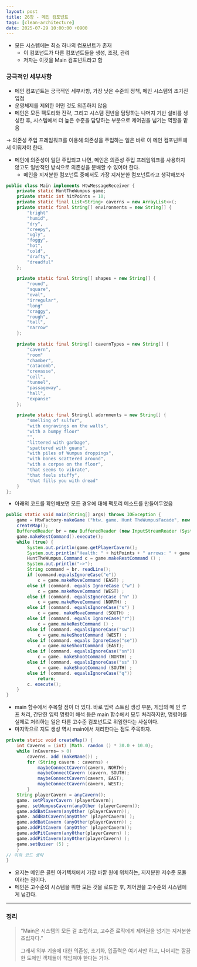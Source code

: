 ```yaml
---
layout: post
title: 26장 - 메인 컴포넌트
tags: [clean-architecture]
date: 2025-07-29 10:00:00 +0900
---
```


- 모든 시스템에는 최소 하나의 컴포넌트가 존재
    - 이 컴포넌트가 다른 컴포넌트들을 생성, 조정, 관리
    - 저자는 이것을 Main 컴포넌트라고 함

### 궁극적인 세부사항

- 메인 컴포넌트는 궁극적인 세부사항, 가장 낮은 수준의 정책, 메인 시스템의 초기진입점
- 운영체제를 제외한 어떤 것도 의존하지 않음
- 메인은 모든 팩토리와 전략, 그리고 시스템 전반을 담당하는 나머지 기반 설비를 생성한 후, 시스템에서 더 높은 수준을 담당하는 부분으로 제어권을 넘기는 역할을 맡음

→ 의존성 주입 프레임워크를 이용해 의존성을 주입하는 일은 바로 이 메인 컴포넌트에서 이뤄져야 한다. 

- 메인에 의존성이 일단 주입되고 나면, 메인은 의존성 주입 프레임워크를 사용하지 않고도 일반적인 방식으로 의존성을 분배할 수 있어야 한다.
    - 메인을 지저분한 컴포넌트 중에서도 가장 지저분한 컴포넌트라고 생각해보자

```java
public class Main implements HtwMessageReceiver {
	private static HuntTheWumpus game;
	private static int hitPoints = 10;
	private static final List<String> caverns = new ArrayList<>(;
	private static final String[] environments = new String[] { 
		"bright"
		"humid",
		"dry",
		"creepy",
		"ugly",
		"foggy",
		"hot",
		"cold",
		"drafty",
		"dreadful"
	};
	
	private static final String[] shapes = new String[] {
		"round",
		"square",
		"oval",
		"irregular",
		"long"
		"craggy",
		"rough",
		"tall",
		"narrow"
	};
	
	private static final String[] cavernTypes = new String[] {
		"cavern",
		"room"
		"chamber",
		"catacomb",
		"crevasse",
		"cell",
		"tunnel",
		"passageway",
		"hall",
		"expanse"
	};
	
	private static final Stringll adornments = new String[] {
		"smelling of sulfur",
		"with engravings on the walls",
		"with a bumpy floor"
		"",
		"littered with garbage",
		"spattered with guano",
		"with piles of Wumpus droppings",
		"with bones scattered around",
		"with a corpse on the floor",
		"that seems to vibrate",
		"that feels stuffy",
		"that fills you with dread"
	}
};
```

- 아래의 코드를 확인해보면 모든 경우에 대해 팩토리 메소드를 만들어두었음

```java
public static void main(String[] args) throws IOException {
	game = HtwFactory-makeGame ("htw. game. Hunt TheWumpusFacade", new Main());
	createMap();
	BufferedReader br = new BufferedReader (new InputStreamReader (System. in));
	game.makeRestCommand().execute();
	while (true) {
		System.out.println(game.getPlayerCavern();
		System.out.println("Health: " + hitPoints + " arrows: " + game.getQuiver());
		HuntTheWumpus.Command c = game.makeRestCommand () ;
		System.out.println("›>");
		String command = br. readLine();
		if (command.equalsIgnoreCase("e"))
			c = game.makeMoveCommand (EAST) ;
		else if (command. equals IgnoreCase ("w") )
			c = game.makeMoveCommand (WEST) ;
		else if (command. equalsIgnoreCase ("n" ))
			c = game.makeMoveCommand (NORTH) ;
		else if (command. equalsIgnoreCase("s") )
			c = game. makeMoveCommand (SOUTH) ;
		else if (command. equals IgnoreCase("r"))
			c = game.makeRestCommand () ;
		else if (command. equalsIgnoreCase("sw"))
			c = game.makeShootCommand (WEST) ;
		else if (command. equals IgnoreCase("se"))
			c = game.makeShootCommand (EAST);
		else if (command. equalsIgnoreCase("sn"))
			c = game. makeShootCommand (NORTH) ;
		else if (command. equalsIgnoreCase("ss" ))
			c = game. makeShootCommand (SOUTH) ;
		else if (command. equalsIgnoreCase("q"))
			return;
		c. execute();
	}
}
```

- main 함수에서 주목할 점이 더 있다. 바로 입력 스트림 생성 부분, 게임의 메 인 루프 처리, 간단한 입력 명령어 해석 등은 main 함수에서 모두 처리하지만, 명령어를 실제로 처리하는 일은 다른 고수준 컴포넌트로 위임한다는 사실이다.
- 마지막으로 지도 생성 역시 main에서 처리한다는 점도 주목하자.

```java
private static void createMap() {
	int Caverns = (int) (Math. random () * 30.0 + 10.0);
	while (nCaverns— > 0)
		caverns. add (makeName()) ;
		for (String cavern : caverns) ‹
			maybeConnectCavern(cavern, NORTH);
			maybeConnectCavern (cavern, SOUTH);
			maybeConnectCavern(cavern, EAST);
			maybeConnectCavern(cavern, WEST);
		}
	String playerCavern = anyCavern();
	game. setPlayerCavern (playerCavern);
	game. setWumpusCavern(anyOther (playerCavern));
	game.addBatCavern(anyOther (playerCavern));
	game. addBatCavern(anyOther (playerCavern) );
	game.addBatCavern (anyOther(playerCavern)) ;
	game.addPitCavern (anyOther (playerCavern));
	game.addPitCavern(any0ther(playerCavern) );
	game.addPitCavern(any0ther(playerCavern) );
	game.setQuiver (5) ;
	}
// 이하 코드 생략
}
```

- 요지는 메인은 클린 아키텍처에서 가장 바깥 원에 위치하는, 지저분한 저수준 모듈이라는 점이다.
- 메인은 고수준의 시스템을 위한 모든 것을 로드한 후, 제어권을 고수준의 시스템에게 넘긴다.

---

### 정리

> “Main은 시스템의 모든 걸 조립하고, 고수준 로직에게 제어권을 넘기는 지저분한 조립자다.”
> 
> 그래서 외부 기술에 대한 의존성, 초기화, 입출력은 여기서만 하고, 나머지는 깔끔한 도메인 객체들이 책임져야 한다는 거야.
>